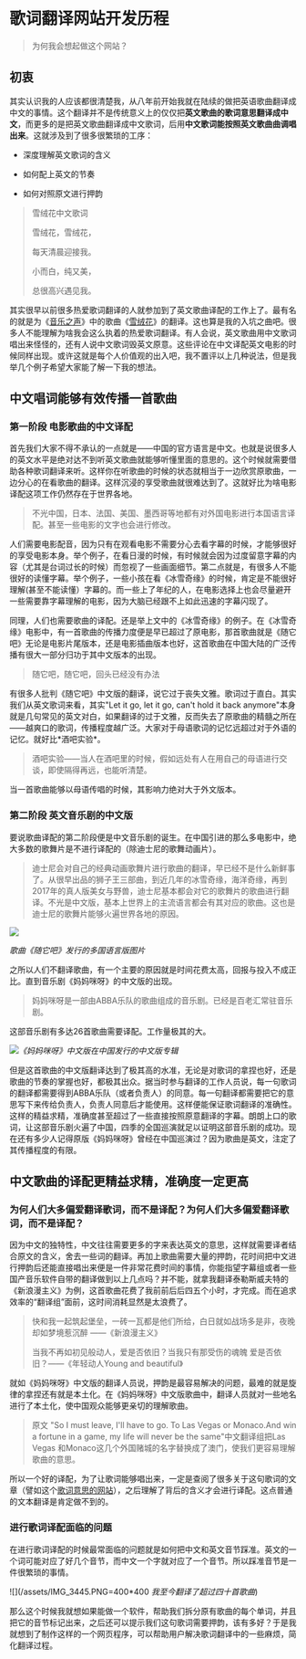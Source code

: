 # 歌词翻译网站开发历程

> 为何我会想起做这个网站？

## 初衷

其实认识我的人应该都很清楚我，从八年前开始我就在陆续的做把英语歌曲翻译成中文的事情。这个翻译并不是传统意义上的仅仅把**英文歌曲的歌词意思翻译成中文**，而更多的是把英文歌曲翻译成中文歌词，后用**中文歌词能按照英文歌曲曲调唱出来**。这就涉及到了很多很繁琐的工序：

* 深度理解英文歌词的含义

* 如何配上英文的节奏

* 如何对照原文进行押韵

> 雪绒花中文歌词
>
> 雪绒花，雪绒花，
>
> 每天清晨迎接我。
>
> 小而白，纯又美，
>
> 总很高兴遇见我。

其实很早以前很多热爱歌词翻译的人就参加到了英文歌曲译配的工作上了。最有名的就是为《[音乐之声](https://en.wikipedia.org/wiki/The_Sound_of_Music)》中的歌曲《[雪绒花](https://en.wikipedia.org/wiki/Edelweiss_%28song%29)》的翻译。这也算是我的入坑之曲吧。很多人不能理解为啥我会这么执着的热爱歌词翻译。有人会说，英文歌曲用中文歌词唱出来怪怪的，还有人说中文歌词毁英文原意。这些评论在中文译配英文电影的时候同样出现。或许这就是每个人价值观的出入吧，我不置评以上几种说法，但是我举几个例子希望大家能了解一下我的想法。

## 中文唱词能够有效传播一首歌曲

### 第一阶段 电影歌曲的中文译配

首先我们大家不得不承认的一点就是——中国的官方语言是中文。也就是说很多人的英文水平是绝对达不到听英文歌曲就能够听懂里面的意思的。这个时候就需要借助各种歌词翻译来听。这样你在听歌曲的时候的状态就相当于一边欣赏原歌曲，一边分心的在看歌曲的翻译。这样沉浸的享受歌曲就很难达到了。这就好比为啥电影译配这项工作仍然存在于世界各地。

> 不光中国，日本、法国、美国、墨西哥等地都有对外国电影进行本国语言译配。甚至一些电影的文字也会进行修改。

人们需要电影配音，因为只有在观看电影不需要分心去看字幕的时候，才能够很好的享受电影本身。举个例子，在看日漫的时候，有时候就会因为过度留意字幕的内容（尤其是台词过长的时候）而忽视了一些画面细节。第二点就是，有很多人不能很好的读懂字幕。举个例子，一些小孩在看《冰雪奇缘》的时候，肯定是不能很好理解\(甚至不能读懂）字幕的。而一些上了年纪的人，在电影选择上也会尽量避开一些需要靠字幕理解的电影，因为大脑已经跟不上如此迅速的字幕闪现了。

同理，人们也需要歌曲的译配。还是举上文中的《冰雪奇缘》的例子。在《冰雪奇缘》电影中，有一首歌曲的传播力度便是早已超过了原电影，那首歌曲就是《随它吧》无论是电影片尾版本，还是电影插曲版本也好，这首歌曲在中国大陆的广泛传播有很大一部分归功于其中文版本的出现。

> 随它吧，随它吧，回头已经没有办法

有很多人批判《随它吧》中文版的翻译，说它过于丧失文雅。歌词过于直白。其实我们从英文歌词来看，其实"Let it go, let it go, can't hold it back anymore"本身就是几句常见的英文对白，如果翻译的过于文雅，反而失去了原歌曲的精髓之所在——越爽口的歌词，传播程度越广泛。大家对于母语歌词的记忆远超过对于外语的记忆。就好比\*酒吧实验\*。

> 酒吧实验——当人在酒吧里的时候，假如远处有人在用自己的母语进行交谈，即使隔得再远，也能听清楚。

当一首歌曲能够以母语传唱的时候，其影响力绝对大于外文版本。

### 第二阶段 英文音乐剧的中文版

要说歌曲译配的第二阶段便是中文音乐剧的诞生。在中国引进的那么多电影中，绝大多数的歌舞片是不进行译配的（除迪士尼的歌舞动画片）。

> 迪士尼会对自己的经典动画歌舞片进行歌曲的翻译，早已经不是什么新鲜事了。从很早出品的狮子王三部曲，到近几年的冰雪奇缘，海洋奇缘，再到2017年的真人版美女与野兽，迪士尼基本都会对它的歌舞片的歌曲进行翻译。不光是中文版，基本上世界上的主流语言都会有其对应的歌曲。这也是迪士尼的歌舞片能够火遍世界各地的原因。

![](/51Nd1X293+L._SS500.jpg)

_歌曲《随它吧》发行的多国语言版图片_

之所以人们不翻译歌曲，有一个主要的原因就是时间花费太高，回报与投入不成正比。直到音乐剧《妈妈咪呀》的中文版的出现。

> 妈妈咪呀是一部由ABBA乐队的歌曲组成的音乐剧。已经是百老汇常驻音乐剧。

这部音乐剧有多达26首歌曲需要译配。工作量极其的大。

![](/assets/Screenshot_20180811-140439.png)_《妈妈咪呀》中文版在中国发行的中文版专辑_

但是这首歌曲的中文版翻译达到了极其高的水准，无论是对歌词的拿捏也好，还是歌曲的节奏的掌握也好，都极其出众。据当时参与翻译的工作人员说，每一句歌词的翻译都需要得到ABBA乐队（或者负责人）的同意。每一句翻译都需要把它的意思写下来传给负责人，负责人同意后才能使用。这样便能保证歌词翻译的准确性。这样的精益求精，准确度甚至超过了一些直接按照原意翻译的字幕。朗朗上口的歌词，让这部音乐剧火遍了中国，四季的全国巡演就足以证明这部音乐剧的成功。现在还有多少人记得原版《妈妈咪呀》曾经在中国巡演过？因为歌曲是英文，注定了其传播程度的有限。

## 中文歌曲的译配更精益求精，准确度一定更高

### 为何人们大多偏爱翻译歌词，而不是译配？为何人们大多偏爱翻译歌词，而不是译配？

因为中文的独特性，中文往往需要更多的字来表达英文的意思，这样就需要译者结合原文的含义，舍去一些词的翻译。再加上歌曲需要大量的押韵，花时间把中文进行押韵后还能直接唱出来便是一件非常花费时间的事情，你能指望字幕组或者一些国产音乐软件自带的翻译做到以上几点吗？并不能，就拿我翻译泰勒斯威夫特的《新浪漫主义》为例，这首歌曲花费了我前前后后四五个小时，才完成。而在追求效率的“翻译组”面前，这时间消耗显然是太浪费了。

> 快和我一起筑起堡垒，一砖一瓦都是他们所给，白日就如战场多是非，夜晚却如梦境惹沉醉 ——《新浪漫主义》
>
> 当我不再如初见般动人，爱是否依旧？当我只有那受伤的魂魄 爱是否依旧？——《年轻动人Young and beautiful》

就如《妈妈咪呀》中文版的翻译人员说，押韵是最容易解决的问题，最难的就是旋律的拿捏还有就是本土化。在《妈妈咪呀》中文版歌曲中，翻译人员就对一些地名进行了本土化，使中国观众能够更亲切的理解歌曲。

> 原文 "So I must leave, I'll have to go. To Las Vegas or Monaco.And win a fortune in a game, my life will never be the same"中文翻译组把Las Vegas 和Monaco这几个外国赌城的名字替换成了澳门，使我们更容易理解歌曲的意思。

所以一个好的译配，为了让歌词能够唱出来，一定是查阅了很多关于这句歌词的文章（譬如这个[歌词意思的网站](https://songmeanings.com/)），之后理解了背后的含义才会进行译配。这点普通的文本翻译是肯定做不到的。

### 进行歌词译配面临的问题

在进行歌词译配的时候最常面临的问题就是如何把中文和英文音节踩准。英文的一个词可能对应了好几个音节，而中文一个字就对应了一个音节。所以踩准音节是一件很繁琐的事情。

![](/assets/IMG_3445.PNG=400*400 _我至今翻译了超过四十首歌曲_)

那么这个时候我就想如果能做一个软件，帮助我们拆分原有歌曲的每个单词，并且把它的音节标记出来，之后还可以提示我们这句歌词需要押韵，该有多好？于是我就想到了制作这样的一个网页程序，可以帮助用户解决歌词翻译中的一些麻烦，简化翻译过程。

